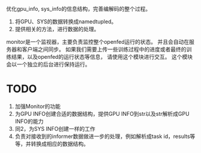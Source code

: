优化gpu_info, sys_info的信息结构，完善编解码的整个过程。
1. 将GPU、SYS的数据转换成namedtupled。
2. 提供相关的方法，进行数据的处理。

monitor是一个监视器，主要负责监控整个openfed运行的状态。
并且会自动在服务器和客户端之间同步。
如果我们需要上传一些训练过程中的进度或者最终的训练结果，以及openfed的运行状态等信息，
请使用这个模块进行交互。
这个模块会以一个独立的后台进行保持运行。

# TODO
1. 加强Monitor的功能
2. 为GPU INFO创建合适的数据结构，提供GPU INFO到str以及str解析成GPU INFO的能力
3. 同2，为SYS INFO创建一样的工作
4. 负责对接收到的informer数据做进一步的处理，例如解析成task id，results等等，并转换成相应的数据结构。